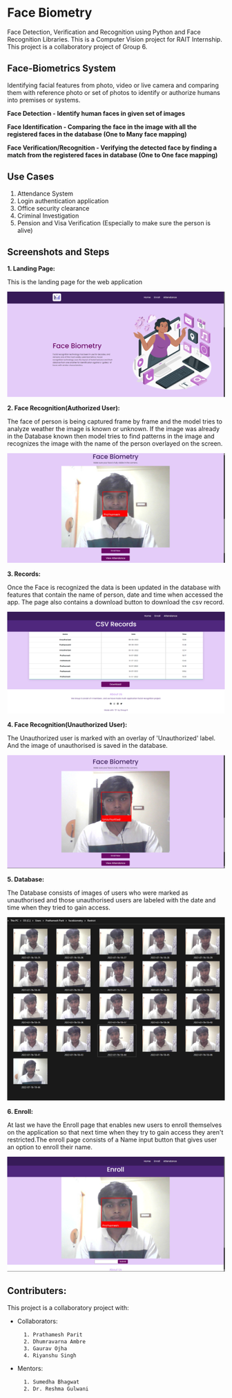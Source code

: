 
# Face Biometry

Face Detection, Verification and Recognition using Python and Face Recognition Libraries. This is a Computer Vision project for 
RAIT Internship. This project is a collaboratory project of Group 6.

## Face-Biometrics System

Identifying facial features from photo, video or live camera and comparing them with reference photo or set of photos to identify or authorize humans into premises or systems.

**Face Detection - Identify human faces in given set of images**

**Face Identification - Comparing the face in the image with all the registered faces in the database (One to Many face mapping)**

**Face Verification/Recognition - Verifying the detected face by finding a match from the registered faces in database (One to One face mapping)**

## Use Cases
1.  Attendance System
2.  Login authentication application
3.  Office security clearance
4.  Criminal Investigation
5.  Pension and Visa Verification (Especially to make sure the person is alive)
## Screenshots and Steps

**1. Landing Page:**

This is the landing page for the web application 

![App Screenshot](https://github.com/prathameshparit/Dummy-Storage/blob/main/readme%20images/landing.png?raw=true)

**2. Face Recognition(Authorized User):**

The face of person is being captured frame by frame and the model tries to analyze weather the image is known or unknown.
If the image was already in the Database known then model tries to find patterns in the image and recognizes the image 
with the name of the person overlayed on the screen.

![App Screenshot](https://github.com/prathameshparit/Dummy-Storage/blob/main/readme%20images/check.png?raw=true)

**3. Records:**

Once the Face is recognized the data is been updated in the database with features that contain the name of person, date and time 
when accessed the app. The page also contains a download button to download the csv record.


![App Screenshot](https://github.com/prathameshparit/Dummy-Storage/blob/main/readme%20images/csv.png?raw=true)

**4. Face Recognition(Unauthorized User):**

The Unauthorized user is marked with an overlay of 'Unauthorized' label. And the image of unauthorised is saved in the database.

![App Screenshot](https://github.com/prathameshparit/Dummy-Storage/blob/main/readme%20images/unauthorised.png?raw=true)

**5. Database:**

The Database consists of images of users who were marked as unauthorised and those unauthorised users are labeled with the date
and time when they tried to gain access.

![App Screenshot](https://github.com/prathameshparit/Dummy-Storage/blob/main/readme%20images/saved.png?raw=true)

**6. Enroll:**

At last we have the Enroll page that enables new users to enroll themselves on the application so that next time when they try to 
gain access they aren't restricted.The enroll page consists of a Name input button that gives user an option to enroll their name.  

![App Screenshot](https://github.com/prathameshparit/Dummy-Storage/blob/main/readme%20images/Enroll.png?raw=true)
## Contributers:

This project is a collaboratory project with:

- Collaborators:

        1. Prathamesh Parit
        2. Dhumravarna Ambre
        3. Gaurav Ojha
        4. Riyanshu Singh
- Mentors:

        1. Sumedha Bhagwat
        2. Dr. Reshma Gulwani
